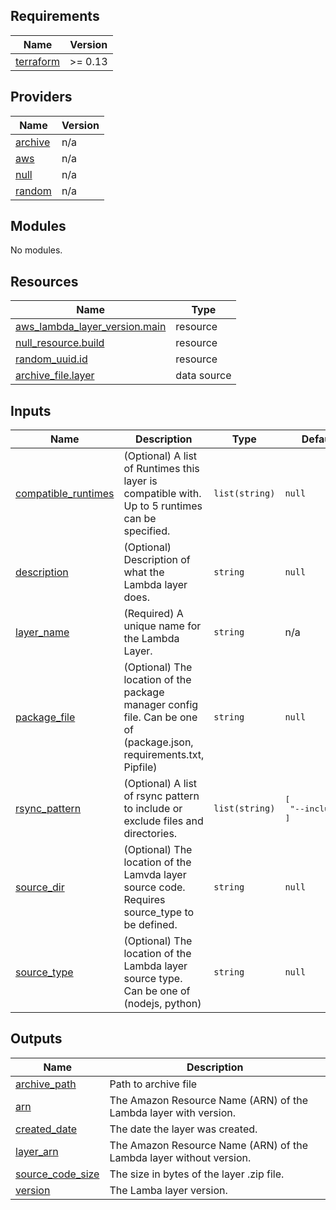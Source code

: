 <!-- markdownlint-disable -->
## Requirements

| Name | Version |
|------|---------|
| <a name="requirement_terraform"></a> [terraform](#requirement\_terraform) | >= 0.13 |

## Providers

| Name | Version |
|------|---------|
| <a name="provider_archive"></a> [archive](#provider\_archive) | n/a |
| <a name="provider_aws"></a> [aws](#provider\_aws) | n/a |
| <a name="provider_null"></a> [null](#provider\_null) | n/a |
| <a name="provider_random"></a> [random](#provider\_random) | n/a |

## Modules

No modules.

## Resources

| Name | Type |
|------|------|
| [aws_lambda_layer_version.main](https://registry.terraform.io/providers/hashicorp/aws/latest/docs/resources/lambda_layer_version) | resource |
| [null_resource.build](https://registry.terraform.io/providers/hashicorp/null/latest/docs/resources/resource) | resource |
| [random_uuid.id](https://registry.terraform.io/providers/hashicorp/random/latest/docs/resources/uuid) | resource |
| [archive_file.layer](https://registry.terraform.io/providers/hashicorp/archive/latest/docs/data-sources/file) | data source |

## Inputs

| Name | Description | Type | Default | Required |
|------|-------------|------|---------|:--------:|
| <a name="input_compatible_runtimes"></a> [compatible\_runtimes](#input\_compatible\_runtimes) | (Optional) A list of Runtimes this layer is compatible with. Up to 5 runtimes can be specified. | `list(string)` | `null` | no |
| <a name="input_description"></a> [description](#input\_description) | (Optional) Description of what the Lambda layer does. | `string` | `null` | no |
| <a name="input_layer_name"></a> [layer\_name](#input\_layer\_name) | (Required) A unique name for the Lambda Layer. | `string` | n/a | yes |
| <a name="input_package_file"></a> [package\_file](#input\_package\_file) | (Optional) The location of the package manager config file. Can be one of (package.json, requirements.txt, Pipfile) | `string` | `null` | no |
| <a name="input_rsync_pattern"></a> [rsync\_pattern](#input\_rsync\_pattern) | (Optional) A list of rsync pattern to include or exclude files and directories. | `list(string)` | <pre>[<br>  "--include=*"<br>]</pre> | no |
| <a name="input_source_dir"></a> [source\_dir](#input\_source\_dir) | (Optional) The location of the Lamvda layer source code. Requires source\_type to be defined. | `string` | `null` | no |
| <a name="input_source_type"></a> [source\_type](#input\_source\_type) | (Optional) The location of the Lambda layer source type. Can be one of (nodejs, python) | `string` | `null` | no |

## Outputs

| Name | Description |
|------|-------------|
| <a name="output_archive_path"></a> [archive\_path](#output\_archive\_path) | Path to archive file |
| <a name="output_arn"></a> [arn](#output\_arn) | The Amazon Resource Name (ARN) of the Lambda layer with version. |
| <a name="output_created_date"></a> [created\_date](#output\_created\_date) | The date the layer was created. |
| <a name="output_layer_arn"></a> [layer\_arn](#output\_layer\_arn) | The Amazon Resource Name (ARN) of the Lambda layer without version. |
| <a name="output_source_code_size"></a> [source\_code\_size](#output\_source\_code\_size) | The size in bytes of the layer .zip file. |
| <a name="output_version"></a> [version](#output\_version) | The Lamba layer version. |
<!-- markdownlint-restore -->
